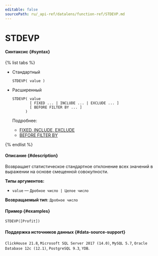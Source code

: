 ```yaml
---
editable: false
sourcePath: ru/_api-ref/datalens/function-ref/STDEVP.md
---
```


# STDEVP



#### Синтаксис {#syntax}

{% list tabs %}

- Стандартный

  ```
  STDEVP( value )
  ```

- Расширенный

  ```
  STDEVP( value
          [ FIXED ... | INCLUDE ... | EXCLUDE ... ]
          [ BEFORE FILTER BY ... ]
        )
  ```

  Подробнее:
  - [FIXED, INCLUDE, EXCLUDE](aggregation-functions.md#syntax-lod)
  - [BEFORE FILTER BY](aggregation-functions.md#syntax-before-filter-by)

{% endlist %}

#### Описание {#description}
Возвращает статистическое стандартное отклонение всех значений в выражении на основе смещенной совокупности.

**Типы аргументов:**
- `value` — `Дробное число | Целое число`


**Возвращаемый тип**: `Дробное число`

#### Пример {#examples}

```
STDEVP([Profit])
```


#### Поддержка источников данных {#data-source-support}

`ClickHouse 21.8`, `Microsoft SQL Server 2017 (14.0)`, `MySQL 5.7`, `Oracle Database 12c (12.1)`, `PostgreSQL 9.3`, `YDB`.
